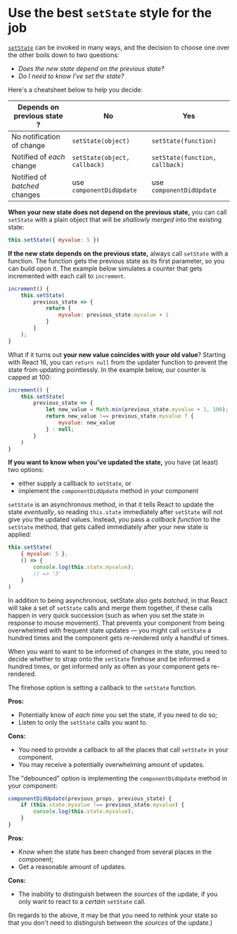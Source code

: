 # Use the best `setState` style for the job

[`setState`](https://reactjs.org/docs/react-component.html#setstate) can be invoked in many ways, and the decision to choose one over the other boils down to two questions:

* _Does the new state depend on the previous state?_
* _Do I need to know I've set the state?_

Here's a cheatsheet below to help you decide:

Depends on previous state ? | No | Yes
--------------------------- | -- | ---
No notification of change | `setState(object)` | `setState(function)`
Notified of _each_ change | `setState(object, callback)` | `setState(function, callback)`
Notified of _batched_ changes | use `componentDidUpdate` | use `componentDidUpdate`

__When your new state does not depend on the previous state,__ you can call `setState` with a plain object that will be _shallowly merged_ into the existing state:

```js
this.setState({ myvalue: 5 })
```

__If the new state depends on the previous state,__ always call `setState` with a function. The function gets the previous state as its first parameter, so you can build opon it. The example below simulates a counter that gets incremented with each call to `increment`.

```js
increment() {
	this.setState(
		previous_state => {
			return {
				myvalue: previous_state.myvalue + 1
			}
		}
	);
}
```

What if it turns out __your new value coincides with your old value__? Starting with React 16, you can `return null` from the updater function to prevent the state from updating pointlessly. In the example below, our counter is capped at 100:

```js
increment() {
	this.setState(
		previous_state => {
			let new_value = Math.min(previous_state.myvalue + 1, 100);
			return new_value !== previous_state.myvalue ? {
				myvalue: new_value
			} : null;
		}
	)
}
```

__If you want to know when you've updated the state,__ you have (at least) two options:

* either supply a callback to `setState`, or
* implement the `componentDidUpdate` method in your component

`setState` is an asynchronous method, in that it tells React to update the state _eventually_, so reading `this.state` immediately after `setState` will not give you the updated values. Instead, you pass a _callback function_ to the `setState` method, that gets called immediately after your new state is applied:

```js
this.setState(
	{ myvalue: 5 }, 
	() => {
		console.log(this.state.myvalue);
		// => '5'
	}
)
```

In addition to being asynchronous, setState also gets _batched_, in that React will take a set of `setState` calls and merge them together, if these calls happen in very quick succession (such as when you set the state in response to mouse movement). That prevents your component from being overwhelmed with frequent state updates — you might call `setState` a hundred times and the component gets re-rendered only a handful of times.

When you want to want to be informed of changes in the state, you need to decide whether to strap onto the `setState` firehose and be informed a hundred times, or get informed only as often as your component gets re-rendered. 

The firehose option is setting a callback to the `setState` function. 

__Pros:__

* Potentially know of _each time_ you set the state, if you need to do so;
* Listen to only the `setState` calls you want to.

__Cons:__

* You need to provide a callback to all the places that call `setState` in your component.
* You may receive a potentially overwhelming amount of updates.


The "debounced" option is implementing the `componentDidUpdate` method in your component:

```js
componentDidUpdate(previous_props, previous_state) {
	if (this.state.myvalue !== previous_state.myvalue) {
		console.log(this.state.myvalue);
	}
}
```

__Pros:__

* Know when the state has been changed from several places in the component;
* Get a reasonable amount of updates.

__Cons:__

* The inability to distinguish between the _sources_ of the update, if you only want to react to a _certain_ `setState` call.

(In regards to the above, it may be that you need to rethink your state so that you don't need to distinguish between the _sources_ of the update.)